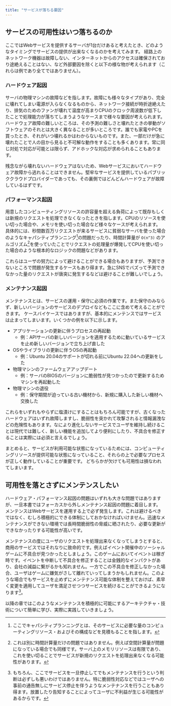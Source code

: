 ```yaml
---
title: "サービスが落ちる要因"
---
```


## サービスの可用性はいつ落ちるのか

ここではWebサービスを提供するサーバが1台だけあると考えたとき、どのようなタイミングでサービスの提供が出来なくなるのかを考えてみます。
経路上のネットワーク機器は故障しない、インターネットからのアクセスは確保されており途絶えることはない、など外部要因を除くと以下の様な物が考えられます（これらは例であり全てではありません）。

### ハードウェア起因

サーバの物理マシンの故障などを指します。故障にも様々なタイプがあり、完全に壊れてしまい電源が入らなくなるものから、ネットワーク接続が時折途絶えたり、排気のためのファンが壊れて温度が高まりCPUのクロック周波数が低下したことで処理能力が落ちてしまうようなケースまで様々な要因が考えられます。
ハードウェア故障の難しいところは、その予測の難しさと壊れたときの挙動がソフトウェアのそれとは大きく異なることが多いところです。誰でも家電やPCを買ったとき、それがいつ壊れるかはわからないものです。また、一部だけが急に壊れたことで人の目から見ると不可解な動作をすることも多くあります。常に同じ対処で対応が可能とは限らず、アドホックな対応が求められることもあります。

残念ながら壊れないハードウェアはないため、Webサービスにおいてハードウェア故障から逃れることはできません。堅牢なサービスを提供しているパブリッククラウドプロバイダーであっても、その裏側ではどんどんハードウェアが故障しているはずです。

### パフォーマンス起因

用意したコンピューティングリソースの許容量を超える負荷によって既存もしくは新規のリクエストを処理できなくなったときを指します。CPUのリソースを使い切った場合や、メモリを使い切った場合など様々なケースが考えられます。
具体的には、秒間数百万リクエストが来るサービスに貧弱なサーバを使った場合のようなキャパシティプランニング[^cap-plan]の問題だったり、時間計算量が `O(n^3)` のアルゴリズム[^on3]を使っていたことでリクエストの処理量が爆発してCPUを使い切った場合のような根本的なロジックの問題などがあります。

[^cap-plan]: ここでキャパシティプランニングとは、そのサービスに必要な量のコンピューティングリソース・およびその構成などを見積もることを指します。
[^on3]: これは別に時間計算量だけの問題ではありません。例えば空間計算量が問題になっている場合でも同様です。サーバ上のメモリリソースは有限であり、これを使い切ることでサービスが新規のリクエストを処理出来なくなる可能性があります。

これらはユーザの努力によって避けることができる場合もありますが、予測できないところで問題が発生するケースもあり得ます。急にSNSでバズって予測できなかった量のリクエストが唐突に発生するなどは避けることが難しいでしょう。

### メンテナンス起因

メンテナンスとは、サービスの運用・保守に必須の作業です。また保守のみならず、新しいバージョンのサービスのデプロイなどもここに含めて考えることができます。
ケースバイケースではありますが、基本的にメンテンスではサービスは止まってしまいます。いくつかの例を以下に示します。

- アプリケーションの更新に伴うプロセスの再起動
  - 例：APIサーバの新しいバージョンを適用するために動いているサービスを止め新しいバージョンで立ち上げ直した
- OSやライブラリの更新に伴うOSの再起動
  - 例：Ubuntu 20.04のサポートが切れる前にUbuntu 22.04への更新をした
- 物理マシンのファームウェアアップデート
  - 例：サーバのBIOSのバージョンに脆弱性が見つかったので更新するためマシンを再起動した
- 物理マシンの退役
  - 例：保守期間が迫っている古い機材から、新規に購入した新しい機材へ交換した

これらをいずれもやらずに塩漬けにすることはもちろん可能ですが、古くなったハードウェアはいずれ故障しますし、脆弱性を突かれて攻撃されると情報漏洩などの危険性もあります。なにより進化しないサービスでユーザを維持し続けることは現代では難しく、新しい機能を追加してより便利にしたり、不具合を修正することは実際には必須と言えるでしょう。

まとめると、サービスが利用可能な状態になっているためには、コンピューティングリソースが提供可能な状態になっていること、それらの上で必要なプロセスが正しく動作していることが重要です。
どちらかが欠けても可用性は損なわれてしまいます。

## 可用性を落とさずにメンテンスしたい

ハードウェア・パフォーマンス起因の問題はいずれも大きな問題ではありますが、一旦本書ではフォーカスから外しメンテナンス起因の問題に着目します。
メンテンスはWebサービスを運用する上で必ず発生します。これは避けるべきではなく、むしろ積極的にできる体制にしておかなければいけません。迅速なメンテナンスができない環境では長時間脆弱性の脅威に晒されたり、必要な更新ができなかったりする可能性が高いです。

メンテナンスの度にユーザのリクエストを処理出来なくなってしまうとすると、商用のサービスではそれなりに致命的です。例えばイベント開催中のソーシャルゲームに不具合が見つかったとしましょう。このゲームにおいてイベントは稼ぎ時です。イベントを中断して不具合を修正することは金銭的なインパクトがあり、会社の減益に繋がるかも知れません。一方でこの不具合を修正しなかった場合、ユーザはゲームに嫌気がさして離れていってしまうかもしれません。このような場合でもサービスを止めずにメンテナンス可能な体制を整えておけば、素早く変更を適用してユーザを満足させつつサービスを続けることができるようになります[^maint]。

[^maint]: もちろん、ここでサービスを一旦停止してでもメンテナンスを行うという判断は必ずしも悪いわけではありません。特に脆弱性対応などではユーザへの事前の通告無しにサービス停止を伴うようなメンテナンスを行うこともあり得ます。放置したり告知することによってユーザに不利益が生じる可能性があるからです。

以降の章ではこのようなメンテナンスを積極的に可能にするアーキテクチャ・技術について簡単に学び、実際に実践していきましょう。
